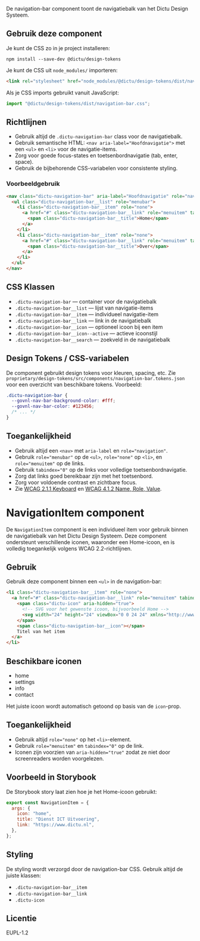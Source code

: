 <!-- @license CC0-1.0 -->

De navigation-bar component toont de navigatiebalk van het Dictu Design Systeem.

## Gebruik deze component

Je kunt de CSS zo in je project installeren:

```console
npm install --save-dev @dictu/design-tokens
```

Je kunt de CSS uit `node_modules/` importeren:

```html
<link rel="stylesheet" href="node_modules/@dictu/design-tokens/dist/navigation-bar.css" />
```

Als je CSS imports gebruikt vanuit JavaScript:

```javascript
import "@dictu/design-tokens/dist/navigation-bar.css";
```

## Richtlijnen

- Gebruik altijd de `.dictu-navigation-bar` class voor de navigatiebalk.
- Gebruik semantische HTML: `<nav aria-label="Hoofdnavigatie">` met een `<ul>` en `<li>` voor de navigatie-items.
- Zorg voor goede focus-states en toetsenbordnavigatie (tab, enter, space).
- Gebruik de bijbehorende CSS-variabelen voor consistente styling.

### Voorbeeldgebruik

```html
<nav class="dictu-navigation-bar" aria-label="Hoofdnavigatie" role="navigation">
  <ul class="dictu-navigation-bar__list" role="menubar">
    <li class="dictu-navigation-bar__item" role="none">
      <a href="#" class="dictu-navigation-bar__link" role="menuitem" tabindex="0">
        <span class="dictu-navigation-bar__title">Home</span>
      </a>
    </li>
    <li class="dictu-navigation-bar__item" role="none">
      <a href="#" class="dictu-navigation-bar__link" role="menuitem" tabindex="0">
        <span class="dictu-navigation-bar__title">Over</span>
      </a>
    </li>
  </ul>
</nav>
```

## CSS Klassen
- `.dictu-navigation-bar` — container voor de navigatiebalk
- `.dictu-navigation-bar__list` — lijst van navigatie-items
- `.dictu-navigation-bar__item` — individueel navigatie-item
- `.dictu-navigation-bar__link` — link in de navigatiebalk
- `.dictu-navigation-bar__icon` — optioneel icoon bij een item
- `.dictu-navigation-bar__icon--active` — actieve icoonstijl
- `.dictu-navigation-bar__search` — zoekveld in de navigatiebalk

## Design Tokens / CSS-variabelen
De component gebruikt design tokens voor kleuren, spacing, etc. Zie `proprietary/design-tokens/src/components/navigation-bar.tokens.json` voor een overzicht van beschikbare tokens. Voorbeeld:

```css
.dictu-navigation-bar {
  --govnl-nav-bar-background-color: #fff;
  --govnl-nav-bar-color: #123456;
  /* ... */
}
```

## Toegankelijkheid
- Gebruik altijd een `<nav>` met `aria-label` en `role="navigation"`.
- Gebruik `role="menubar"` op de `<ul>`, `role="none"` op `<li>`, en `role="menuitem"` op de links.
- Gebruik `tabindex="0"` op de links voor volledige toetsenbordnavigatie.
- Zorg dat links goed bereikbaar zijn met het toetsenbord.
- Zorg voor voldoende contrast en zichtbare focus.
- Zie [WCAG 2.1.1 Keyboard](https://www.w3.org/WAI/WCAG21/Understanding/keyboard.html) en [WCAG 4.1.2 Name, Role, Value](https://www.w3.org/WAI/WCAG21/Understanding/name-role-value.html).

# NavigationItem component

De `NavigationItem` component is een individueel item voor gebruik binnen de navigatiebalk van het Dictu Design Systeem. Deze component ondersteunt verschillende iconen, waaronder een Home-icoon, en is volledig toegankelijk volgens WCAG 2.2-richtlijnen.

## Gebruik

Gebruik deze component binnen een `<ul>` in de navigation-bar:

```html
<li class="dictu-navigation-bar__item" role="none">
  <a href="#" class="dictu-navigation-bar__link" role="menuitem" tabindex="0">
    <span class="dictu-icon" aria-hidden="true">
      <!-- SVG voor het gewenste icoon, bijvoorbeeld Home -->
      <svg width="24" height="24" viewBox="0 0 24 24" xmlns="http://www.w3.org/2000/svg"><path d="M3 12L12 4l9 8v8a2 2 0 0 1-2 2h-3a1 1 0 0 1-1-1v-4h-4v4a1 1 0 0 1-1 1H5a2 2 0 0 1-2-2z" fill="currentColor"/></svg>
    </span>
    <span class="dictu-navigation-bar__icon"></span>
    Titel van het item
  </a>
</li>
```

## Beschikbare iconen
- home
- settings
- info
- contact

Het juiste icoon wordt automatisch getoond op basis van de `icon`-prop.

## Toegankelijkheid
- Gebruik altijd `role="none"` op het `<li>`-element.
- Gebruik `role="menuitem"` en `tabindex="0"` op de link.
- Iconen zijn voorzien van `aria-hidden="true"` zodat ze niet door screenreaders worden voorgelezen.

## Voorbeeld in Storybook
De Storybook story laat zien hoe je het Home-icoon gebruikt:

```js
export const NavigationItem = {
  args: {
    icon: "home",
    title: "Dienst ICT Uitvoering",
    link: "https://www.dictu.nl",
  },
};
```

## Styling
De styling wordt verzorgd door de navigation-bar CSS. Gebruik altijd de juiste klassen:
- `.dictu-navigation-bar__item`
- `.dictu-navigation-bar__link`
- `.dictu-icon`

## Licentie
EUPL-1.2

